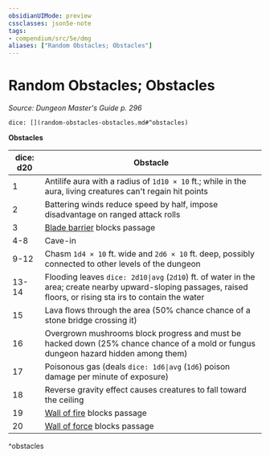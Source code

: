 ```yaml
---
obsidianUIMode: preview
cssclasses: json5e-note
tags:
- compendium/src/5e/dmg
aliases: ["Random Obstacles; Obstacles"]
---
```

# Random Obstacles; Obstacles
*Source: Dungeon Master's Guide p. 296* 

`dice: [](random-obstacles-obstacles.md#^obstacles)`

**Obstacles**

| dice: d20 | Obstacle |
|-----------|----------|
| 1 | Antilife aura with a radius of `1d10 × 10` ft.; while in the aura, living creatures can't regain hit points |
| 2 | Battering winds reduce speed by half, impose disadvantage on ranged attack rolls |
| 3 | [Blade barrier](4-Resources/Compendium/spells/blade-barrier.md) blocks passage |
| 4-8 | Cave-in |
| 9-12 | Chasm `1d4 × 10` ft. wide and `2d6 × 10` ft. deep, possibly connected to other levels of the dungeon |
| 13-14 | Flooding leaves `dice: 2d10\|avg` (`2d10`) ft. of water in the area; create nearby upward-sloping passages, raised floors, or rising sta irs to contain the water |
| 15 | Lava flows through the area (50% chance chance of a stone bridge crossing it) |
| 16 | Overgrown mushrooms block progress and must be hacked down (25% chance chance of a mold or fungus dungeon hazard hidden among them) |
| 17 | Poisonous gas (deals `dice: 1d6\|avg` (`1d6`) poison damage per minute of exposure) |
| 18 | Reverse gravity effect causes creatures to fall toward the ceiling |
| 19 | [Wall of fire](4-Resources/Compendium/spells/wall-of-fire.md) blocks passage |
| 20 | [Wall of force](4-Resources/Compendium/spells/wall-of-force.md) blocks passage |
^obstacles